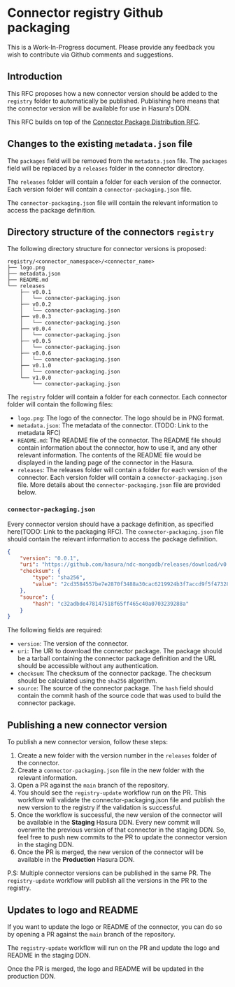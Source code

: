 # Connector registry Github packaging

This is a Work-In-Progress document. Please provide any feedback you wish to contribute via Github comments and suggestions.

## Introduction

This RFC proposes how a new connector version should be added to the `registry` folder to automatically be published. Publishing here
means that the connector version will be available for use in Hasura's DDN.

This RFC builds on top of the [Connector Package Distribution RFC](0002-distribution-gh.md).

## Changes to the existing `metadata.json` file

The `packages` field will be removed from the `metadata.json` file. The `packages` field will be replaced by a `releases` folder in the connector directory.

The `releases` folder will contain a folder for each version of the connector. Each version folder will contain a `connector-packaging.json` file.

The `connector-packaging.json` file will contain the relevant information to access the package definition.

## Directory structure of the connectors `registry`

The following directory structure for connector versions is proposed:

```
registry/<connector_namespace>/<connector_name>
├── logo.png
├── metadata.json
├── README.md
└── releases
    ├── v0.0.1
    │   └── connector-packaging.json
    ├── v0.0.2
    │   └── connector-packaging.json
    ├── v0.0.3
    │   └── connector-packaging.json
    ├── v0.0.4
    │   └── connector-packaging.json
    ├── v0.0.5
    │   └── connector-packaging.json
    ├── v0.0.6
    │   └── connector-packaging.json
    ├── v0.1.0
    │   └── connector-packaging.json
    └── v1.0.0
        └── connector-packaging.json
```

The `registry` folder will contain a folder for each connector. Each connector folder will contain the following files:

- `logo.png`: The logo of the connector. The logo should be in PNG format.
- `metadata.json`: The metadata of the connector. (TODO: Link to the metadata RFC)
- `README.md`: The README file of the connector. The README file should contain information about the connector, how to use it, and any other relevant information. The contents of the README file would be displayed in the landing page of the connector in the Hasura.
- `releases`: The releases folder will contain a folder for each version of the connector. Each version folder will contain a `connector-packaging.json` file. More details about the `connector-packaging.json` file are provided below.


### `connector-packaging.json`

Every connector version should have a package definition, as specified here(TODO: Link to the packaging RFC). The `connector-packaging.json`
file should contain the relevant information to access the package definition.

```json
{
    "version": "0.0.1",
    "uri": "https://github.com/hasura/ndc-mongodb/releases/download/v0.0.1/connector-definition.tgz",
    "checksum": {
        "type": "sha256",
        "value": "2cd3584557be7e2870f3488a30cac6219924b3f7accd9f5f473285323843a0f4"
    },
    "source": {
        "hash": "c32adbde478147518f65ff465c40a0703239288a"
    }
}
```

The following fields are required:

- `version`: The version of the connector.
- `uri`: The URI to download the connector package. The package should be a tarball containing the connector package definition and the URL should be accessible without any authentication.
- `checksum`: The checksum of the connector package. The checksum should be calculated using the `sha256` algorithm.
- `source`: The source of the connector package. The `hash` field should contain the commit hash of the source code that was used to build the connector package.


## Publishing a new connector version

To publish a new connector version, follow these steps:

1. Create a new folder with the version number in the `releases` folder of the connector.
2. Create a `connector-packaging.json` file in the new folder with the relevant information.
3. Open a PR against the `main` branch of the repository.
4. You should see the `registry-update` workflow run on the PR. This workflow will validate the connector-packaging.json file and publish the new version to the registry if the validation is successful.
5. Once the workflow is successful, the new version of the connector will be available in the **Staging** Hasura DDN. Every new commit will overwrite the previous version of that connector in the staging DDN. So, feel free to push new commits to the PR to update the connector version in the staging DDN.
6. Once the PR is merged, the new version of the connector will be available in the **Production** Hasura DDN.


P.S: Multiple connector versions can be published in the same PR. The `registry-update` workflow will publish all the versions in the PR to the registry.


## Updates to logo and README

If you want to update the logo or README of the connector, you can do so by opening a PR against the `main` branch of the repository.

The `registry-update` workflow will run on the PR and update the logo and README in the staging DDN.

Once the PR is merged, the logo and README will be updated in the production DDN.

